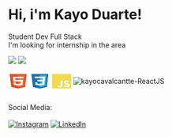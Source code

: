 # Hi, i'm Kayo Duarte!
Student Dev Full Stack<br>I'm looking for internship in the area<br>

<div style= "display: inline_block">
  <img height = 160px src = https://github-readme-stats.vercel.app/api?username=kayocavalcantte&theme=tokyonight&hide_border=true&include_all_commits=true&count_private=false<br/>
  <img  height = 160px src = https://github-readme-stats.vercel.app/api/top-langs/?username=kayocavalcantte&theme=tokyonight&hide_border=true&include_all_commits=true&count_private=false&layout=compact
</div>

<div style="display: inline_block"><br>
  <img align="center" alt="kayocavalcantte-HTML" height="30" width="40" src="https://raw.githubusercontent.com/devicons/devicon/master/icons/html5/html5-original.svg">
  <img align="center" alt="kayocavalcantte-CSS" height="30" width="40" src="https://raw.githubusercontent.com/devicons/devicon/master/icons/css3/css3-original.svg">
  <img align="center" alt="kayocavalcantte-JS" height="30" width="40" src="https://raw.githubusercontent.com/devicons/devicon/master/icons/javascript/javascript-plain.svg">
  <img align="center" alt="kayocavalcantte-ReactJS" height="30" width="40" src="https://raw.githubusercontent.com/devicons/devicon/master/icons/reactjs/reactjs-original.svg">
</div>

##
Social Media:<br><br>
[![Instagram](https://img.shields.io/badge/Instagram-%23E4405F.svg?logo=Instagram&logoColor=white)](https://instagram.com/kayocavalcantte) [![LinkedIn](https://img.shields.io/badge/LinkedIn-%230077B5.svg?logo=linkedin&logoColor=white)](https://linkedin.com/in/https://www.linkedin.com/in/kayo-duarte-cavalcante-236913208/) 


